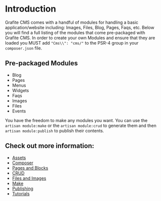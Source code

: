 # Introduction

Grafite CMS comes with a handful of modules for handling a basic application/website including: Images, Files, Blog, Pages, Faqs, etc.
Below you will find a full listing of the modules that come pre-packaged with Grafite CMS.
In order to create your own Modules and ensure that they are loaded you MUST add `"Cms\\": "cms/"` to the PSR-4 group in your `composer.json` file.

Pre-packaged Modules
------
* Blog
* Pages
* Menus
* Widgets
* Faqs
* Images
* Files
* Events

You have the freedom to make any modules you want. You can use the `artisan module:make` or the `artisan module:crud` to generate them and then `artisan module:publish` to publish their contents.

## Check out more information:

- [Assets](/modules/assets)
- [Composer](/modules/composer)
- [Pages and Blocks](/modules/config)
- [CRUD](/modules/crud)
- [Files and Images](/modules/files_and_images)
- [Make](/modules/make)
- [Publishing](/modules/publish)
- [Tutorials](/modules/tutorials)